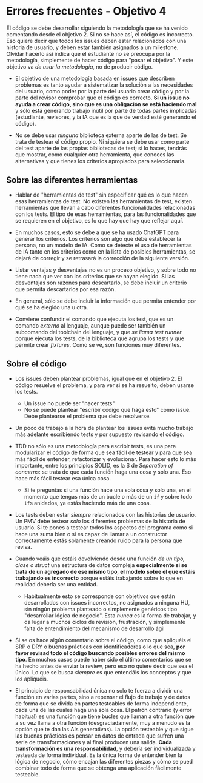 # Errores frecuentes - Objetivo 4

El código se debe desarrollar siguiendo la metodología que se ha venido
comentando desde el objetivo 2. Si no se hace así, el código es incorrecto. Eso
quiere decir que todos los issues deben estar relacionados con una historia de
usuario, y deben estar también asignados a un milestone. Olvidar hacerlo así
indica que el estudiante no se preocupa por la metodología, simplemente de hacer
código para "pasar el objetivo". Y este objetivo va *de usar la metodología*, no
de producir código.

- El objetivo de una metodología basada en issues que describen problemas es
  tanto ayudar a sistematizar la solución a las necesidades del usuario, como
  poder por la parte del usuario crear código y por la parte del revisor
  comprobar que el código es correcto. **Si un issue no ayuda a crear código,
  sino que es una obligación se está haciendo mal** y sólo está generando
  trabajo inútil por parte de todas partes implicadas (estudiante, revisores, y
  la IA que es la que de verdad esté generando el código).

- No se debe usar *ninguna* biblioteca externa aparte de las de test. Se trata
  de testear el código propio. Ni siquiera se debe usar como parte del test
  aparte de las propias bibliotecas de test; si lo haces, tendrás que mostrar,
  como cualquier otra herramienta, que conoces las alternativas y que tienes los
  criterios apropiados para seleccionarla.

## Sobre las diferentes herramientas

- Hablar de "herramientas de test" sin especificar qué es lo que hacen esas
  herramientas de test. No existen las herramientas de test, existen
  herramientas que llevan a cabo diferentes funcionalidades relacionadas con los
  tests. El tipo de esas herramientas, para las funcionalidades que se requieren
  en el objetivo, es lo que hay que hay que reflejar aquí.

- En muchos casos, esto se debe a que se ha usado ChatGPT para generar los
  criterios. Los criterios son algo que debe establecer la persona, no un modelo
  de IA. Como se detecte el uso de herramientas de IA tanto en los criterios
  como en la lista de posibles herramientas, se dejará de corregir y se
  retrasará la corrección de la siguiente versión.

- Listar ventajas y desventajas no es un proceso objetivo, y sobre todo no tiene
  nada que ver con los criterios que se hayan elegido. Si las desventajas son
  razones para descartarlo, se debe incluir un criterio que permita descartarlos
  por esa razón.

- En general, sólo se debe incluir la información que permita entender por qué
  se ha elegido una u otra.

- Conviene confundir el comando que ejecuta los test, que es un comando
  *externo* al lenguaje, aunque puede ser también un subcomando del toolchain
  del lenguaje, y que *se llama test runner* porque ejecuta los tests, de la
  biblioteca que agrupa los tests y que permite crear *fixtures*. Como se ve,
  son funciones muy diferentes.

## Sobre el código

- Los issues deben plantear problemas, igual que en el objetivo 2. El código
  resuelve el problema, y para ver si se ha resuelto, deben usarse los tests.
  - Un issue no puede ser "hacer tests"
  - No se puede plantear "escribir código que haga esto" como issue. Debe
    plantearse el problema que debe resolverse.
- Un poco de trabajo a la hora de plantear los issues evita mucho trabajo más
  adelante escribiendo tests y por supuesto revisando el código.

- TDD no sólo es una metodología para escribir tests, es una para modularizar el
  código de forma que sea fácil de testear y para que sea más fácil de entender,
  refactorizar y evolucionar. Para hacer esto lo más importante, entre los
  principios SOLID, es la S de *Separation of concerns*: se trata de que cada
  función haga una cosa y solo una. Eso hace más fácil testear esa única cosa.
  - Si te preguntas si una función hace una sola cosa y solo una, en el momento
    que tengas más de un bucle o más de un `if` y sobre todo `if`s anidados, ya
    estás haciendo más de una cosa.

- Los tests deben estar *siempre* relacionados con las historias de usuario. Un
  PMV debe testear *solo* los diferentes problemas de la historia de usuario. Si
  te pones a testear todos los aspectos del programa como si hace una suma bien
  o si es capaz de llamar a un constructor correctamente estás solamente creando
  ruido para la persona que revisa.

- Cuando veáis que estáis devolviendo desde una función *de un tipo, clase o
  struct* una estructura de datos compleja **especialmente si se trata de un
  agregado de ese mismo tipo**, **el modelo sobre el que estáis trabajando es
  incorrecto** porque estáis trabajando sobre lo que en realidad debería ser una
  entidad.
  - Habitualmente esto se corresponde con objetivos que están desarrollados con
    issues incorrectos, no asignados a ninguna HU, sin ningún problema planteado
    o simplemente genéricos tipo "desarrollar lógica de negocio". Esta *nunca*
    es la forma de trabajar, y da lugar a muchos ciclos de revisión,
    frustración, y simplemente falta de entendimiento del mecanismo de
    desarrollo ágil

- Si se os hace algún comentario sobre el código, como que apliquéis el SRP o
  DRY o buenas prácticas con identificadores o lo que sea, **por favor revisad
  todo el código buscando posibles errores del mismo tipo**. En muchos casos
  puede haber sido el último comentarios que se ha hecho antes de enviar la
  review, pero eso no quiere decir que sea el único. Lo que se busca *siempre*
  es que entendáis los conceptos y que los apliquéis.

- El principio de responsabilidad única no solo te fuerza a dividir una función
  en varias partes, sino a repensar el flujo de trabajo y de datos de forma que
  se divida en partes testeables de forma independiente, cada una de las cuales
  haga una sola cosa. El patrón contrario (y error habitual) es una función que
  tiene bucles que llaman a otra función que a su vez llama a otra función
  (desgraciadamente, muy a menudo es la opción que te dan las AIs
  generativas). La opción testeable y que sigue las buenas prácticas es pensar
  en datos de entrada que sufren una serie de transformaciones y al final
  producen una salida. **Cada transformación es una responsabilidad**, y debería
  ser individualizada y testeada de forma individual. Es la única forma de
  entender bien la lógica de negocio, cómo encajan las diferentes piezas y cómo
  se pued combinar todo de forma que se obtenga una aplicación fácilmente
  testeable.
